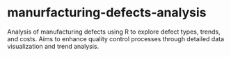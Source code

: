# manurfacturing-defects-analysis
Analysis of manufacturing defects using R to explore defect types, trends, and costs. Aims to enhance quality control processes through detailed data visualization and trend analysis.
